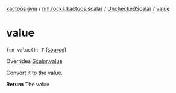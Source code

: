 [kactoos-jvm](../../index.md) / [nnl.rocks.kactoos.scalar](../index.md) / [UncheckedScalar](index.md) / [value](.)

# value

`fun value(): T` [(source)](https://github.com/neonailol/kactoos/blob/master/kactoos-jvm/src/main/kotlin/nnl/rocks/kactoos/scalar/UncheckedScalar.kt#L21)

Overrides [Scalar.value](../../nnl.rocks.kactoos/-scalar/value.md)

Convert it to the value.

**Return**
The value

